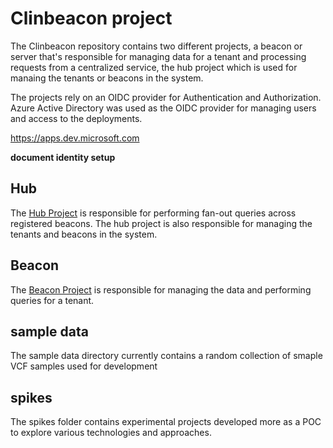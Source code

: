 # Clinbeacon project

The Clinbeacon repository contains two different projects, a beacon or server that's responsible for managing data for a tenant and processing requests from a centralized service, the hub project which is used for manaing the tenants or beacons in the system.

The projects rely on an OIDC provider for Authentication and Authorization.  Azure Active Directory was used as the OIDC provider for managing users and access to the deployments.

https://apps.dev.microsoft.com

__document identity setup__

## Hub
The [Hub Project](https://github.com/ClinGen/clinbeacon/tree/master/hub) is responsible for performing fan-out queries across registered beacons. The hub project is also responsible for managing the tenants and beacons in the system.

## Beacon
The [Beacon Project](https://github.com/ClinGen/clinbeacon/tree/master/beacon) is responsible for managing the data and performing queries for a tenant.

## sample data
The sample data directory currently contains a random collection of smaple VCF samples used for development

## spikes
The spikes folder contains experimental projects developed more as a POC to explore various technologies and approaches.

